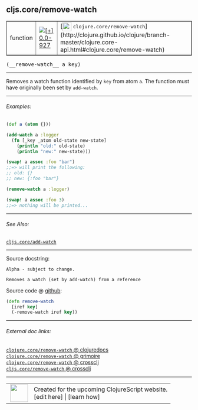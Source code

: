 ## cljs.core/remove-watch



 <table border="1">
<tr>
<td>function</td>
<td><a href="https://github.com/cljsinfo/cljs-api-docs/tree/0.0-927"><img valign="middle" alt="[+] 0.0-927" title="Added in 0.0-927" src="https://img.shields.io/badge/+-0.0--927-lightgrey.svg"></a> </td>
<td>
[<img height="24px" valign="middle" src="http://i.imgur.com/1GjPKvB.png"> <samp>clojure.core/remove-watch</samp>](http://clojure.github.io/clojure/branch-master/clojure.core-api.html#clojure.core/remove-watch)
</td>
</tr>
</table>


 <samp>
(__remove-watch__ a key)<br>
</samp>

---

Removes a watch function identified by `key` from atom `a`.  The function must
have originally been set by `add-watch`.



---

###### Examples:

```clj
(def a (atom {}))

(add-watch a :logger
  (fn [_key _atom old-state new-state]
    (println "old:" old-state)
    (println "new:" new-state)))

(swap! a assoc :foo "bar")
;;=> will print the following:
;; old: {}
;; new: {:foo "bar"}

(remove-watch a :logger)

(swap! a assoc :foo 3)
;;=> nothing will be printed...
```



---

###### See Also:

[`cljs.core/add-watch`](../cljs.core/add-watch.md)<br>

---


Source docstring:

```
Alpha - subject to change.

Removes a watch (set by add-watch) from a reference
```


Source code @ [github](https://github.com/clojure/clojurescript/blob/r2030/src/cljs/cljs/core.cljs#L7016-L7021):

```clj
(defn remove-watch
  [iref key]
  (-remove-watch iref key))
```

<!--
Repo - tag - source tree - lines:

 <pre>
clojurescript @ r2030
└── src
    └── cljs
        └── cljs
            └── <ins>[core.cljs:7016-7021](https://github.com/clojure/clojurescript/blob/r2030/src/cljs/cljs/core.cljs#L7016-L7021)</ins>
</pre>

-->

---



###### External doc links:

[`clojure.core/remove-watch` @ clojuredocs](http://clojuredocs.org/clojure.core/remove-watch)<br>
[`clojure.core/remove-watch` @ grimoire](http://conj.io/store/v1/org.clojure/clojure/1.7.0-beta3/clj/clojure.core/remove-watch/)<br>
[`clojure.core/remove-watch` @ crossclj](http://crossclj.info/fun/clojure.core/remove-watch.html)<br>
[`cljs.core/remove-watch` @ crossclj](http://crossclj.info/fun/cljs.core.cljs/remove-watch.html)<br>

---

 <table>
<tr><td>
<img valign="middle" align="right" width="48px" src="http://i.imgur.com/Hi20huC.png">
</td><td>
Created for the upcoming ClojureScript website.<br>
[edit here] | [learn how]
</td></tr></table>

[edit here]:https://github.com/cljsinfo/cljs-api-docs/blob/master/cljsdoc/cljs.core/remove-watch.cljsdoc
[learn how]:https://github.com/cljsinfo/cljs-api-docs/wiki/cljsdoc-files

<!--

This information was too distracting to show to readers, but I'll leave it
commented here since it is helpful to:

- pretty-print the data used to generate this document
- and show how to retrieve that data



The API data for this symbol:

```clj
{:description "Removes a watch function identified by `key` from atom `a`.  The function must\nhave originally been set by `add-watch`.",
 :ns "cljs.core",
 :name "remove-watch",
 :signature ["[a key]"],
 :history [["+" "0.0-927"]],
 :type "function",
 :related ["cljs.core/add-watch"],
 :full-name-encode "cljs.core/remove-watch",
 :source {:code "(defn remove-watch\n  [iref key]\n  (-remove-watch iref key))",
          :title "Source code",
          :repo "clojurescript",
          :tag "r2030",
          :filename "src/cljs/cljs/core.cljs",
          :lines [7016 7021]},
 :examples [{:id "70044a",
             :content "```clj\n(def a (atom {}))\n\n(add-watch a :logger\n  (fn [_key _atom old-state new-state]\n    (println \"old:\" old-state)\n    (println \"new:\" new-state)))\n\n(swap! a assoc :foo \"bar\")\n;;=> will print the following:\n;; old: {}\n;; new: {:foo \"bar\"}\n\n(remove-watch a :logger)\n\n(swap! a assoc :foo 3)\n;;=> nothing will be printed...\n```"}],
 :full-name "cljs.core/remove-watch",
 :clj-symbol "clojure.core/remove-watch",
 :docstring "Alpha - subject to change.\n\nRemoves a watch (set by add-watch) from a reference"}

```

Retrieve the API data for this symbol:

```clj
;; from Clojure REPL
(require '[clojure.edn :as edn])
(-> (slurp "https://raw.githubusercontent.com/cljsinfo/cljs-api-docs/catalog/cljs-api.edn")
    (edn/read-string)
    (get-in [:symbols "cljs.core/remove-watch"]))
```

-->

